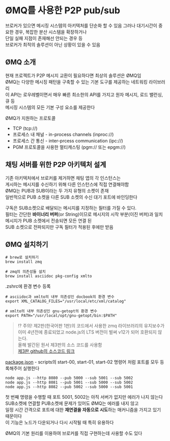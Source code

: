 # ØMQ를 사용한 P2P pub/sub

브로커가 있으면 메시징 시스템의 아키텍처를 단순화 할 수 있음
그러나 대기시간이 중요한 경우, 복잡한 분산 시스템을 확장하거나  
단일 실패 지점이 존재해선 안되는 경우 등  
브로커가 최적의 솔루션이 아닌 상황이 있을 수 있음

## ØMQ 소개

현재 프로젝트가 P2P 메시지 교환이 필요하다면 최상의 솔루션은 ØMQ임  
ØMQ는 다양한 메시징 패턴을 구축할 수 있는 기본 도구를 제공하는 네트워킹 라이브러리  
이 API는 로우레벨이면서 매우 빠른 최소한의 API를 가지고 원자 메시지, 로드 밸런싱, 큐 등  
메시징 시스템의 모든 기본 구성 요소를 제공한다

ØMQ가 지원하는 프로토콜

- TCP (tcp://)
- 프로세스 내 채널 - in-process channels (inproc://)
- 프로세스 간 통신 - inter-prcess communication (ipc://)
- PGM 프로토콜을 사용한 멀티캐스팅 (pgm:// 또는 epgm://)

## 채팅 서버를 위한 P2P 아키텍처 설계

기존 아키텍처에서 브로커를 제거하면 채팅 앱의 각 인스턴스는  
게시하는 메시지를 수신하기 위해 다른 인스턴스에 직접 연결해야함  
ØMQ는 PUB과 SUB이라는 두 가지 유형의 소켓이 존재  
일반적으로 PUB 소켓을 다른 SUB 소켓의 수신 대기 포트에 바인딩한다

구독은 SUB소켓으로 배달되는 메시지를 지정하는 필터를 가질 수 있다.  
필터는 간단한 **바이너리 버퍼**(or String)이므로 메시지의 시작 부분(이진 버퍼)과 일치  
메시지가 PUB 소켓에서 전송되면 모든 연결 된  
SUB 소켓으로 전파되지만 구독 필터가 적용된 후에만 받음

## ØMQ 설치하기

```shell
# brew로 설치하기
brew install zmq

# zmq의 의존성들 설치
brew install asciidoc pkg-config xmlto
```

.zshrc에 환경 변수 등록

```shell
# asciidoc과 xmlto의 내부 의존성인 docbook의 환경 변수
export XML_CATALOG_FILES="/usr/local/etc/xml/catalog"

# xmlto의 내부 의존성인 gnu-getopt의 환경 변수
export PATH="/usr/local/opt/gnu-getopt/bin:$PATH"
```

> ⁉️ 주의! 제2판(한국어판 1판)의 코드에서 사용한 zmq 라이브러리의 유지보수가  
> 이미 4년전에 종료되었고 node.js의 LTS 버전이 벌써 v12가 되어 호환되지 않는다.  
> 올해 발간된 원서 제3판의 소스 코드를 사용함  
> [제3판 github의 소스코드 링크](https://github.com/PacktPublishing/Node.js-Design-Patterns-Third-Edition/tree/master/13-messaging-and-integration-patterns/03-pubsub-chat-zmq)

[package.json](package.json) - scripts의 start-00, start-01, start-02 명령어 처럼 포트를 모두 등록해주어 실행한다

```shell
node app.js --http 8080 --pub 5000 --sub 5001 --sub 5002
node app.js --http 8081 --pub 5001 --sub 5000 --sub 5002
node app.js --http 8082 --pub 5002 --sub 5000 --sub 5001
```

첫 번째 명령을 수행할 때 포트 5001, 5002는 아직 서버가 없지만 에러가 나지 않는다  
SUB소켓에 연결할 PUB소켓에 문제가 있어도 ØMQ는 에러를 내지 않고  
일정 시간 간격으로 포트에 대한 **재연결을 자동으로 시도**하는 매커니즘을 가지고 있기 때문이다  
이 기능은 노드가 다운되거나 다시 시작될 때 특히 유용하다

ØMQ의 기본 원리를 이용하여 브로커를 직접 구현하는데 사용할 수도 있다
